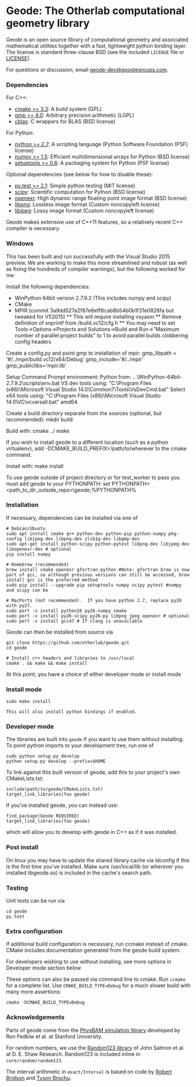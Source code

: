 Geode: The Otherlab computational geometry library
==================================================

Geode is an open source library of computational geometry and associated mathematical utilities
together with a fast, lightweight python binding layer.  The license is standard three-clause BSD
(see the included `LICENSE` file or [LICENSE](https://github.com/otherlab/core/blob/master/LICENSE)).

For questions or discussion, email geode-dev@googlegroups.com.

### Dependencies

For C++:

* [cmake >= 3.3](https://cmake.org): A build system (GPL)
* [gmp >= 4.0](http://gmplib.org): Arbitrary precision arithmetic (LGPL)
* [cblas](http://www.netlib.org/blas/blast-forum/cblas.tgz): C wrappers for BLAS (BSD license)

For Python:

* [python >= 2.7](http://python.org): A scripting language (Python Software Foundation (PSF) license)
* [numpy >= 1.5](http://numpy.scipy.org): Efficient multidimensional arrays for Python (BSD license)
* [setuptools >= 0.6](http://pythonhosted.org/setuptools): A packaging system for Python (PSF license)

Optional dependencies (see below for how to disable these):

* [py.test >= 2.1](http://pytest.org): Simple python testing (MIT license)
* [scipy](http://www.scipy.org): Scientific computation for Python (BSD license)
* [openexr](http://www.openexr.com): High dynamic range floating point image format (BSD license)
* [libpng](http://www.libpng.org): Lossless image format (Custom noncopyleft license)
* [libjpeg](http://www.ijg.org): Lossy image format (Custom noncopyleft license)

Geode makes extensive use of C++11 features, so a relatively recent C++ compiler is necessary.

### Windows

  This has been built and run successfully with the Visual Studio 2015 preview. We are working to make this more streamlined and robust (as well as fixing the hundreds of compiler warnings), but the following worked for me:

  Install the following dependencies:
   * WinPython 64bit version 2.7.9.2 (This includes numpy and scipy)
   * CMake
   * MPIR (commit 3a9dd527a2f87e6eff8cab8b54b0b1f31e0826fa but tweaked for VS2015)
   ** This will require installing vsyasm
   ** Remove definition of snprintf from /build.vc12/cfg.h
   ** You may need to set Tools->Options->Projects and Solutions->Build and Run->"Maximum number of parallel project builds" to 1 to avoid parallel builds clobbering config headers

   Create a config.py and point gmp to installation of mpir:
     gmp_libpath = '#/../mpir/build.vc12/x64/Debug'
     gmp_include='#/../mpir'
     gmp_publiclibs='mpir.lib'

   Setup Command Prompt environment:
     Python from:
       ...\WinPython-64bit-2.7.9.2\scripts\env.bat
     VS dev tools using:
       "C:\Program Files (x86)\Microsoft Visual Studio 14.0\Common7\Tools\VsDevCmd.bat"
     Select x64 tools using:
       "C:\Program Files (x86)\Microsoft Visual Studio 14.0\VC\vcvarsall.bat" amd64

  Create a build directory separate from the sources (optional, but recommended):
    mkdir build

   Build with:
     cmake ../
     make

   If you wish to install geode to a different location (such as a python
   virtualenv), add -DCMAKE_BUILD_PREFIX=/path/to/wherever to the cmake command.

   Install with:
     make install

   To use geode outside of project directory or for test_worker to pass you must add geode to your PYTHONPATH:
     set PYTHONPATH=<path_to_dir_outside_repo>\geode;%PYTHONPATH%

### Installation

If necessary, dependencies can be installed via one of

    # Debian/Ubuntu
    sudo apt install cmake g++ python-dev python-pip python-numpy pkg-config libjpeg-dev libpng-dev zlib1g-dev libgmp-dev
    sudo apt-get install python-scipy python-pytest libpng-dev libjpeg-dev libopenexr-dev # optional
    pip install numpy

    # Homebrew (recommended)
    brew install cmake openexr gfortran python #Note: gfortran brew is now part of gcc, so although previous versions can still be accessed, brew install gcc is the preferred method
    sudo pip install --upgrade pip setuptools numpy scipy pytest #numpy and scipy can be

    # MacPorts (not recommended).  If you have python 2.7, replace py26 with py27.
    sudo port -v install python26 py26-numpy cmake
    sudo port -v install py26-scipy py26-py libpng jpeg openexr # optional
    sudo port -v install gcc47 # If clang is unavailable

Geode can then be installed from source via

    git clone https://github.com/otherlab/geode.git
    cd geode

    # Install c++ headers and libraries to /usr/local
    cmake . && make && make install

At this point, you have a choice of either developer mode or install mode

### Install mode

    sudo make install

    This will also install python bindings if enabled.

### Developer mode

The libraries are built into `geode` if you want to use them without installing.  To point python imports to your development tree, run one of

    sudo python setup.py develop
    python setup.py develop --prefix=$HOME

To link against this built version of geode, add this to your project's own
CMakeLists.txt:

    include(path/to/geode/CMakeLists.txt)
    target_link_libraries(foo geode)

If you've installed geode, you can instead use:

    find_package(Geode REQUIRED)
    target_link_libraries(foo geode)


which will allow you to develop with geode in C++ as if it was installed.

### Post install

On linux you may have to update the shared library cache via ldconfig if this is the first time you've installed. Make sure /usr/local/lib (or wherever you installed libgeode.so) is included in the cache's search path.

### Testing

Unit tests can be run via

    cd geode
    py.test

### Extra configuration

If additional build configuration is necessary, run ccmake instead of cmake.
CMake includes documentation generated from the geode build system.

For developers wishing to use without installing, see more options in Developer mode section below

These options can also be passed via command line to cmake.  Run `ccmake` for a complete list.
Use `CMAKE_BUILD_TYPE=Debug` for a much slower build with many more assertions:

    cmake -DCMAKE_BUILD_TYPE=Debug

### Acknowledgements

Parts of geode come from the [PhysBAM simulation library](http://physbam.stanford.edu) developed by
Ron Fedkiw et al. at Stanford University.

For random numbers, we use the [Random123 library](http://www.deshawresearch.com/resources_random123.html) of
John Salmon et al. at D. E. Shaw Research.  Random123 is included inline in `core/random/random123`.

The interval arithmetic in `exact/Interval` is based on code by [Robert Bridson](http://www.cs.ubc.ca/~rbridson)
and [Tyson Brochu](http://www.cs.ubc.ca/~tbrochu).

